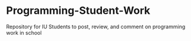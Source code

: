 # Programming-Student-Work
Repository for IU Students to post, review, and comment on programming work in school
